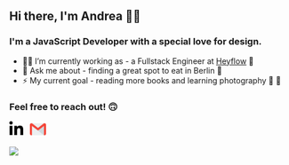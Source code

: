## Hi there, I'm Andrea 👋🐣

### I'm a JavaScript Developer with a special love for design.

-   👩‍💻 I’m currently working as - a Fullstack Engineer at [Heyflow](https://www.heyflow.app) 💙
-   💬 Ask me about - finding a great spot to eat in Berlin 🍝
-   ⚡️ My current goal - reading more books and learning photography 📖 📸

### Feel free to reach out! 🙃

[<img align="left" alt="linkedin" width="25px" src="assets/linkedin.png" />](https://www.linkedin.com/in/a-arias/)&nbsp;&nbsp;&nbsp;[<img alt="email" width="29px" src="assets/gmail.png" />](mailto:ariasdrea@gmail.com)

![](https://komarev.com/ghpvc/?username=ariasdrea&color=blue&style=plastic&label=👀)
